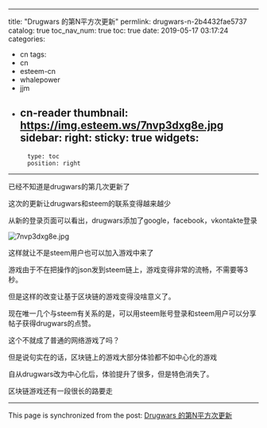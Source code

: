 
---
title: "Drugwars 的第N平方次更新"
permlink: drugwars-n-2b4432fae5737
catalog: true
toc_nav_num: true
toc: true
date: 2019-05-17 03:17:24
categories:
- cn
tags:
- cn
- esteem-cn
- whalepower
- jjm
- cn-reader
thumbnail: https://img.esteem.ws/7nvp3dxg8e.jpg
sidebar:
    right:
        sticky: true
widgets:
    -
        type: toc
        position: right
---


已经不知道是drugwars的第几次更新了

这次的更新让drugwars和steem的联系变得越来越少

从新的登录页面可以看出，drugwars添加了google，facebook，vkontakte登录

![7nvp3dxg8e.jpg](https://img.esteem.ws/7nvp3dxg8e.jpg)

这样就让不是steem用户也可以加入游戏中来了

游戏由于不在把操作的json发到steem链上，游戏变得非常的流畅，不需要等3秒。

但是这样的改变让基于区块链的游戏变得没啥意义了。

现在唯一几个与steem有关系的是，可以用steem账号登录和steem用户可以分享帖子获得drugwars的点赞。

这个不就成了普通的网络游戏了吗？

但是说句实在的话，区块链上的游戏大部分体验都不如中心化的游戏

自从drugwars改为中心化后，体验提升了很多，但是特色消失了。

区块链游戏还有一段很长的路要走

- - -

This page is synchronized from the post: [Drugwars 的第N平方次更新](https://steemit.com/@ericet/drugwars-n-2b4432fae5737)
